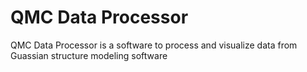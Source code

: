 # QMC Data Processor

QMC Data Processor is a software to process and visualize data from Guassian structure modeling software 
